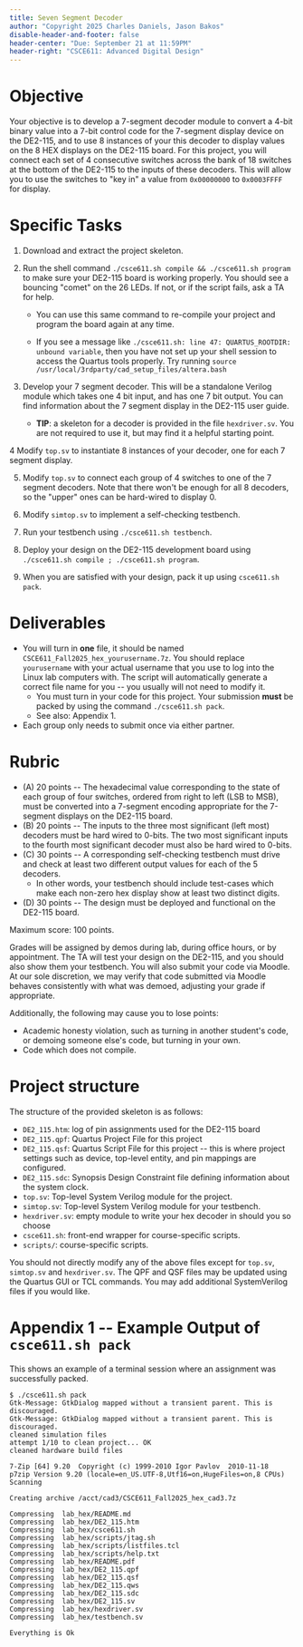 ```yaml
---
title: Seven Segment Decoder
author: "Copyright 2025 Charles Daniels, Jason Bakos"
disable-header-and-footer: false
header-center: "Due: September 21 at 11:59PM"
header-right: "CSCE611: Advanced Digital Design"
---
```


# Objective

Your objective is to develop a 7-segment decoder module to convert a 4-bit
binary value into a 7-bit control code for the 7-segment display device on the
DE2-115, and to use 8 instances of your this decoder to display values on the 8
HEX displays on the DE2-115 board. For this project, you will connect each set
of 4 consecutive switches across the bank of 18 switches at the bottom of the
DE2-115 to the inputs of these decoders. This will allow you to use the
switches to "key in" a value from `0x00000000` to `0x0003FFFF` for display.

# Specific Tasks

1. Download and extract the project skeleton.

2. Run the shell command `./csce611.sh compile && ./csce611.sh program` to make
   sure your DE2-115 board is working properly. You should see a bouncing
   "comet" on the 26 LEDs.  If not, or if the script fails, ask a TA for help.

	* You can use this same command to re-compile your project and program
	  the board again at any time.

	* If you see a message like `./csce611.sh: line 47: QUARTUS_ROOTDIR:
	  unbound variable`, then you have not set up your shell session to
	  access the Quartus tools properly. Try running `source
	  /usr/local/3rdparty/cad_setup_files/altera.bash`

3. Develop your 7 segment decoder. This will be a standalone Verilog module
   which takes one 4 bit input, and has one 7 bit output. You can find
   information about the 7 segment display in the DE2-115 user guide.

	* **TIP**: a skeleton for a decoder is provided in the file
	  `hexdriver.sv`. You are not required to use it, but may find it a
	  helpful starting point.

4 Modify `top.sv` to instantiate 8 instances of your decoder, one for each 7
   segment display.

5. Modify `top.sv` to connect each group of 4 switches to one of the 7 segment
   decoders. Note that there won't be enough for all 8 decoders, so the "upper"
   ones can be hard-wired to display 0.

6. Modify `simtop.sv` to implement a self-checking testbench.

7. Run your testbench using `./csce611.sh testbench`.

8. Deploy your design on the DE2-115 development board using `./csce611.sh
   compile ; ./csce611.sh program`.

9. When you are satisfied with your design, pack it up using `csce611.sh
    pack`.

# Deliverables

* You will turn in **one** file, it should be named
  `CSCE611_Fall2025_hex_yourusername.7z`. You should replace `yourusername`
  with your actual username that you use to log into the Linux lab computers
  with. The script will automatically generate a correct file name for you --
  you usually will not need to modify it.
	* You must turn in your code for this project. Your submission **must**
	  be packed by using the command `./csce611.sh pack`.
	* See also: Appendix 1.
* Each group only needs to submit once via either partner.

# Rubric

* (A) 20 points -- The hexadecimal value corresponding to the state of each
  group of four switches, ordered from right to left (LSB to MSB), must be
  converted into a 7-segment encoding appropriate for the 7-segment displays on
  the DE2-115 board.
* (B) 20 points -- The inputs to the three most significant (left most)
  decoders must be hard wired to 0-bits. The two most significant inputs to the
  fourth most significant decoder must also be hard wired to 0-bits.
* (C) 30 points -- A corresponding self-checking testbench must drive and check
  at least two different output values for each of the 5 decoders.
	* In other words, your testbench should include test-cases which make
	  each non-zero hex display show at least two distinct digits.
* (D) 30 points -- The design must be deployed and functional on the DE2-115
  board.

Maximum score: 100 points.

Grades will be assigned by demos during lab, during office hours, or by
appointment. The TA will test your design on the DE2-115, and you should also
show them your testbench. You will also submit your code via Moodle. At our
sole discretion, we may verify that code submitted via Moodle behaves
consistently with what was demoed, adjusting your grade if appropriate.

Additionally, the following may cause you to lose points:
* Academic honesty violation, such as turning in another student's code, or
  demoing someone else's code, but turning in your own.
* Code which does not compile.

# Project structure

The structure of the provided skeleton is as follows:

* `DE2_115.htm`: log of pin assignments used for the DE2-115 board
* `DE2_115.qpf`: Quartus Project File for this project
* `DE2_115.qsf`: Quartus Script File for this project -- this is
  where project settings such as device, top-level entity, and pin mappings are
  configured.
* `DE2_115.sdc`: Synopsis Design Constraint file defining information
  about the system clock.
* `top.sv`: Top-level System Verilog module for the project.
* `simtop.sv`: Top-level System Verilog module for your testbench.
* `hexdriver.sv`: empty module to write your hex decoder in should you so choose
* `csce611.sh`: front-end wrapper for course-specific scripts.
* `scripts/`: course-specific scripts.

You should not directly modify any of the above files except for
`top.sv`, `simtop.sv` and `hexdriver.sv`. The QPF and QSF files may be updated
using the Quartus GUI or TCL commands. You may add additional SystemVerilog files if
you would like.

# Appendix 1 -- Example Output of `csce611.sh pack`

This shows an example of a terminal session where an assignment was
successfully packed.

```
$ ./csce611.sh pack
Gtk-Message: GtkDialog mapped without a transient parent. This is discouraged.
Gtk-Message: GtkDialog mapped without a transient parent. This is discouraged.
cleaned simulation files
attempt 1/10 to clean project... OK
cleaned hardware build files

7-Zip [64] 9.20  Copyright (c) 1999-2010 Igor Pavlov  2010-11-18
p7zip Version 9.20 (locale=en_US.UTF-8,Utf16=on,HugeFiles=on,8 CPUs)
Scanning

Creating archive /acct/cad3/CSCE611_Fall2025_hex_cad3.7z

Compressing  lab_hex/README.md
Compressing  lab_hex/DE2_115.htm
Compressing  lab_hex/csce611.sh
Compressing  lab_hex/scripts/jtag.sh
Compressing  lab_hex/scripts/listfiles.tcl
Compressing  lab_hex/scripts/help.txt
Compressing  lab_hex/README.pdf
Compressing  lab_hex/DE2_115.qpf
Compressing  lab_hex/DE2_115.qsf
Compressing  lab_hex/DE2_115.qws
Compressing  lab_hex/DE2_115.sdc
Compressing  lab_hex/DE2_115.sv
Compressing  lab_hex/hexdriver.sv
Compressing  lab_hex/testbench.sv

Everything is Ok
```
